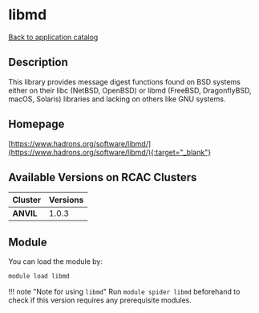 # libmd

[Back to application catalog](../app_catalog.md)

## Description

This library provides message digest functions found on BSD systems either on their libc (NetBSD, OpenBSD) or libmd (FreeBSD, DragonflyBSD, macOS, Solaris) libraries and lacking on others like GNU systems.

## Homepage

[https://www.hadrons.org/software/libmd/](https://www.hadrons.org/software/libmd/){:target="_blank"}

## Available Versions on RCAC Clusters

|Cluster|Versions|
|---|---|
**ANVIL**|1.0.3

## Module

You can load the module by:

```bash
module load libmd
```

!!! note "Note for using `libmd`"
    Run `module spider libmd` beforehand to check if this version requires any prerequisite modules.
